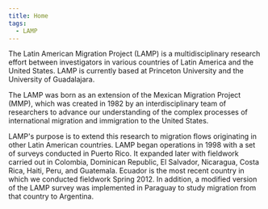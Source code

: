 ```yaml
---
title: Home
tags:
  - LAMP
---
```



The Latin American Migration Project (LAMP) is a multidisciplinary research effort between investigators in various countries of Latin America and the United States. LAMP is currently based at Princeton University and the University of Guadalajara.

The LAMP was born as an extension of the Mexican Migration Project (MMP), which was created in 1982 by an interdisciplinary team of researchers to advance our understanding of the complex processes of international migration and immigration to the United States.

LAMP's purpose is to extend this research to migration flows originating in other Latin American countries. LAMP began operations in 1998 with a set of surveys conducted in Puerto Rico. It expanded later with fieldwork carried out in Colombia, Dominican Republic, El Salvador, Nicaragua, Costa Rica, Haiti, Peru, and Guatemala. Ecuador is the most recent country in which we conducted fieldwork Spring 2012. In addition, a modified version of the LAMP survey was implemented in Paraguay to study migration from that country to Argentina.
